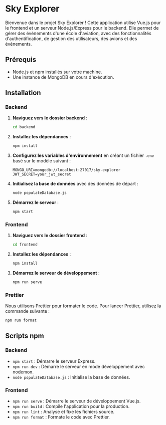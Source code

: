 # Sky Explorer

Bienvenue dans le projet Sky Explorer ! Cette application utilise Vue.js pour le frontend et un serveur Node.js/Express pour le backend. Elle permet de gérer des événements d'une école d'aviation, avec des fonctionnalités d'authentification, de gestion des utilisateurs, des avions et des événements.

## Prérequis

- Node.js et npm installés sur votre machine.
- Une instance de MongoDB en cours d'exécution.

## Installation

### Backend

1. **Naviguez vers le dossier backend** :
   ```bash
   cd backend
   ```
2. **Installez les dépendances** :
   ```bash
   npm install
   ```
3. **Configurez les variables d'environnement** en créant un fichier `.env` basé sur le modèle suivant :
   ```env
   MONGO_URI=mongodb://localhost:27017/sky-explorer
   JWT_SECRET=your_jwt_secret
   ```
4. **Initialisez la base de données** avec des données de départ :
   ```bash
   node populateDatabase.js
   ```
5. **Démarrez le serveur** :
   ```bash
   npm start
   ```

### Frontend

1. **Naviguez vers le dossier frontend** :
   ```bash
   cd frontend
   ```
2. **Installez les dépendances** :
   ```bash
   npm install
   ```
3. **Démarrez le serveur de développement** :
   ```bash
   npm run serve
   ```

### Prettier

Nous utilisons Prettier pour formater le code. Pour lancer Prettier, utilisez la commande suivante :
```bash
npm run format
```

## Scripts npm

### Backend

- `npm start` : Démarre le serveur Express.
- `npm run dev` : Démarre le serveur en mode développement avec nodemon.
- `node populateDatabase.js` : Initialise la base de données.

### Frontend

- `npm run serve` : Démarre le serveur de développement Vue.js.
- `npm run build` : Compile l'application pour la production.
- `npm run lint` : Analyse et fixe les fichiers source.
- `npm run format` : Formate le code avec Prettier.


